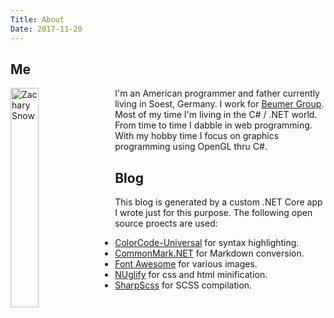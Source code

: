 ```yaml
---
Title: About
Date: 2017-11-20
---
```


## Me

<img style="width:30%;height:30%;max-width:200px;float:left;margin-right:1.0rem;" src="https://avatars2.githubusercontent.com/u/1151395?s=460&v=4" alt="Zachary Snow" />

I'm an American programmer and father currently living in Soest, Germany. I work for [Beumer Group](https://www.beumergroup.com/).
Most of my time I'm living in the C# / .NET world. From time to time I dabble in web programming. With my hobby time I focus
on graphics programming using OpenGL thru C#.

<div class="clear" style="margin-bottom: 1rem;"></div>

## Blog

This blog is generated by a custom .NET Core app I wrote just for this purpose. The following open source proects are used:

* [ColorCode-Universal](https://github.com/WilliamABradley/ColorCode-Universal) for syntax highlighting. 
* [CommonMark.NET](https://github.com/Knagis/CommonMark.NET) for Markdown conversion.
* [Font Awesome](http://fontawesome.io/) for various images.
* [NUglify](https://github.com/xoofx/NUglify) for css and html minification.
* [SharpScss](https://github.com/xoofx/SharpScss) for SCSS compilation.
